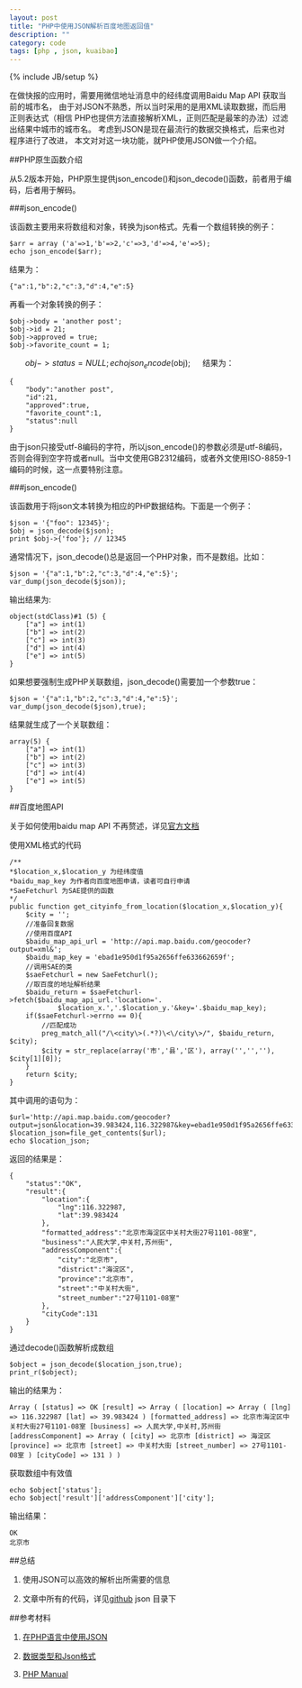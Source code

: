 ```yaml
---
layout: post
title: "PHP中使用JSON解析百度地图返回值"
description: ""
category: code 
tags: [php , json, kuaibao]
---
```

{% include JB/setup %}

在做快报的应用时，需要用微信地址消息中的经纬度调用Baidu Map API 获取当前的城市名，
由于对JSON不熟悉，所以当时采用的是用XML读取数据，而后用正则表达式（相信
PHP也提供方法直接解析XML，正则匹配是最笨的办法）过滤出结果中城市的城市名。
考虑到JSON是现在最流行的数据交换格式，后来也对程序进行了改进，
本文对对这一块功能，就PHP使用JSON做一个介绍。


##PHP原生函数介绍

从5.2版本开始，PHP原生提供json_encode()和json_decode()函数，前者用于编码，后者用于解码。

###json_encode()

该函数主要用来将数组和对象，转换为json格式。先看一个数组转换的例子：

	$arr = array ('a'=>1,'b'=>2,'c'=>3,'d'=>4,'e'=>5);
    echo json_encode($arr);
	
结果为：

	{"a":1,"b":2,"c":3,"d":4,"e":5}
	
再看一个对象转换的例子：

	$obj->body = 'another post';
	$obj->id = 21;
	$obj->approved = true;
	$obj->favorite_count = 1;
　　$obj->status = NULL;
	echo json_encode($obj);
　
结果为：

    {
	 	"body":"another post",
		"id":21,
		"approved":true,
		"favorite_count":1,
		"status":null
    }

由于json只接受utf-8编码的字符，所以json_encode()的参数必须是utf-8编码，
否则会得到空字符或者null。当中文使用GB2312编码，或者外文使用ISO-8859-1编码的时候，这一点要特别注意。

###json_encode()

该函数用于将json文本转换为相应的PHP数据结构。下面是一个例子：

    $json = '{"foo": 12345}';
    $obj = json_decode($json);
    print $obj->{'foo'}; // 12345

通常情况下，json_decode()总是返回一个PHP对象，而不是数组。比如：

    $json = '{"a":1,"b":2,"c":3,"d":4,"e":5}';
    var_dump(json_decode($json));

输出结果为:

    object(stdClass)#1 (5) {
		["a"] => int(1)
		["b"] => int(2)
		["c"] => int(3)
		["d"] => int(4)
		["e"] => int(5)
    }

如果想要强制生成PHP关联数组，json_decode()需要加一个参数true：

    $json = '{"a":1,"b":2,"c":3,"d":4,"e":5}';
    var_dump(json_decode($json),true);

结果就生成了一个关联数组：

    array(5) {
		["a"] => int(1)
		["b"] => int(2)
		["c"] => int(3)
		["d"] => int(4)
		["e"] => int(5)
    }

##百度地图API

关于如何使用baidu map API 不再赘述，详见[官方文档](http://developer.baidu.com/map/webservice-geocoding.htm#)

使用XML格式的代码

	/**
	*$location_x,$location_y 为经纬度值
	*baidu_map_key 为作者向百度地图申请，读者可自行申请
	*SaeFetchurl 为SAE提供的函数
	*/
	public function get_cityinfo_from_location($location_x,$location_y){
		$city = '';		
		//准备回复数据
		//使用百度API
		$baidu_map_api_url = 'http://api.map.baidu.com/geocoder?output=xml&';
		$baidu_map_key = 'ebad1e950d1f95a2656ffe633662659f';
		//调用SAE的类
		$saeFetchurl = new SaeFetchurl();
		//取百度的地址解析结果
		$baidu_return = $saeFetchurl->fetch($baidu_map_api_url.'location='.
				$location_x.','.$location_y.'&key='.$baidu_map_key);
		if($saeFetchurl->errno == 0){
			//匹配成功
			preg_match_all("/\<city\>(.*?)\<\/city\>/", $baidu_return, $city);
			$city = str_replace(array('市','县','区'), array('','',''), $city[1][0]);
		}
		return $city;
	}
	
其中调用的语句为：

	$url='http://api.map.baidu.com/geocoder?output=json&location=39.983424,116.322987&key=ebad1e950d1f95a2656ffe633662659f';
	$location_json=file_get_contents($url);
	echo $location_json;

返回的结果是：

	{
		"status":"OK",
		"result":{
			"location":{
				"lng":116.322987,
				"lat":39.983424
			},
			"formatted_address":"北京市海淀区中关村大街27号1101-08室",
			"business":"人民大学,中关村,苏州街",
			"addressComponent":{
				"city":"北京市",
				"district":"海淀区",
				"province":"北京市",
				"street":"中关村大街",
				"street_number":"27号1101-08室"
			},
			"cityCode":131
		}
	}

	
通过decode()函数解析成数组

	$object = json_decode($location_json,true);
	print_r($object);
	
输出的结果为：

	Array ( [status] => OK [result] => Array ( [location] => Array ( [lng] => 116.322987 [lat] => 39.983424 ) [formatted_address] => 北京市海淀区中关村大街27号1101-08室 [business] => 人民大学,中关村,苏州街 [addressComponent] => Array ( [city] => 北京市 [district] => 海淀区 [province] => 北京市 [street] => 中关村大街 [street_number] => 27号1101-08室 ) [cityCode] => 131 ) )
	
获取数组中有效值

	echo $object['status'];
	echo $object['result']['addressComponent']['city'];
	
输出结果：

	OK
	北京市

##总结

  1.  使用JSON可以高效的解析出所需要的信息
  
  2.  文章中所有的代码，详见[github](https://github.com/sunnotes/beta/)   json 目录下
	
##参考材料
  1.  [在PHP语言中使用JSON](http://www.ruanyifeng.com/blog/2011/01/json_in_php.html)
  
  2.  [数据类型和Json格式](http://www.ruanyifeng.com/blog/2009/05/data_types_and_json.html)
  
  3.  [PHP Manual](http://php.net/manual/en/book.json.php)
	
	

	
	
	
	

